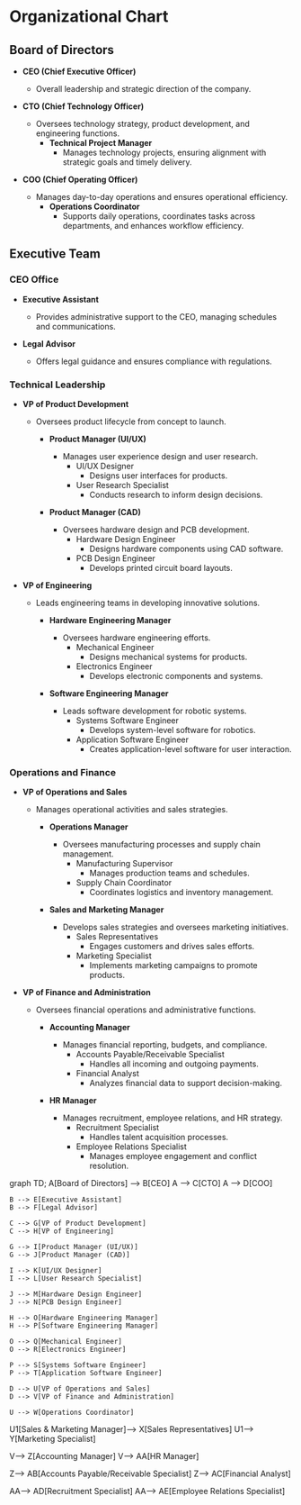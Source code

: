 # Organizational Chart

## Board of Directors
- **CEO (Chief Executive Officer)**
  - Overall leadership and strategic direction of the company.
  
- **CTO (Chief Technology Officer)**
  - Oversees technology strategy, product development, and engineering functions.
    - **Technical Project Manager**
      - Manages technology projects, ensuring alignment with strategic goals and timely delivery.

- **COO (Chief Operating Officer)**
  - Manages day-to-day operations and ensures operational efficiency.
    - **Operations Coordinator**
      - Supports daily operations, coordinates tasks across departments, and enhances workflow efficiency.

## Executive Team

### CEO Office
- **Executive Assistant**
  - Provides administrative support to the CEO, managing schedules and communications.
  
- **Legal Advisor**
  - Offers legal guidance and ensures compliance with regulations.

### Technical Leadership
- **VP of Product Development**
  - Oversees product lifecycle from concept to launch.
    - **Product Manager (UI/UX)**
      - Manages user experience design and user research.
        - UI/UX Designer
          - Designs user interfaces for products.
        - User Research Specialist
          - Conducts research to inform design decisions.
    
    - **Product Manager (CAD)**
      - Oversees hardware design and PCB development.
        - Hardware Design Engineer
          - Designs hardware components using CAD software.
        - PCB Design Engineer
          - Develops printed circuit board layouts.

- **VP of Engineering**
  - Leads engineering teams in developing innovative solutions.
    - **Hardware Engineering Manager**
      - Oversees hardware engineering efforts.
        - Mechanical Engineer
          - Designs mechanical systems for products.
        - Electronics Engineer
          - Develops electronic components and systems.
    
    - **Software Engineering Manager**
      - Leads software development for robotic systems.
        - Systems Software Engineer
          - Develops system-level software for robotics.
        - Application Software Engineer
          - Creates application-level software for user interaction.

### Operations and Finance
- **VP of Operations and Sales**
  - Manages operational activities and sales strategies.
    - **Operations Manager**
      - Oversees manufacturing processes and supply chain management.
        - Manufacturing Supervisor
          - Manages production teams and schedules.
        - Supply Chain Coordinator
          - Coordinates logistics and inventory management.

    - **Sales and Marketing Manager**
      - Develops sales strategies and oversees marketing initiatives.
        - Sales Representatives
          - Engages customers and drives sales efforts.
        - Marketing Specialist
          - Implements marketing campaigns to promote products.

- **VP of Finance and Administration**
  - Oversees financial operations and administrative functions.
    - **Accounting Manager**
      - Manages financial reporting, budgets, and compliance.
        - Accounts Payable/Receivable Specialist
          - Handles all incoming and outgoing payments.
        - Financial Analyst
          - Analyzes financial data to support decision-making.

    - **HR Manager**
      - Manages recruitment, employee relations, and HR strategy.
        - Recruitment Specialist
          - Handles talent acquisition processes.
        - Employee Relations Specialist
          - Manages employee engagement and conflict resolution.


graph TD;
    A[Board of Directors] --> B[CEO]
    A --> C[CTO]
    A --> D[COO]

    B --> E[Executive Assistant]
    B --> F[Legal Advisor]

    C --> G[VP of Product Development]
    C --> H[VP of Engineering]

    G --> I[Product Manager (UI/UX)]
    G --> J[Product Manager (CAD)]

    I --> K[UI/UX Designer]
    I --> L[User Research Specialist]

    J --> M[Hardware Design Engineer]
    J --> N[PCB Design Engineer]

    H --> O[Hardware Engineering Manager]
    H --> P[Software Engineering Manager]

    O --> Q[Mechanical Engineer]
    O --> R[Electronics Engineer]

    P --> S[Systems Software Engineer]
    P --> T[Application Software Engineer]

    D --> U[VP of Operations and Sales]
    D --> V[VP of Finance and Administration]

    U --> W[Operations Coordinator]
    
   U1[Sales & Marketing Manager]--> X[Sales Representatives]
   U1--> Y[Marketing Specialist]

   V--> Z[Accounting Manager]
   V--> AA[HR Manager]

   Z--> AB[Accounts Payable/Receivable Specialist]
   Z--> AC[Financial Analyst]

   AA--> AD[Recruitment Specialist]
   AA--> AE[Employee Relations Specialist]
